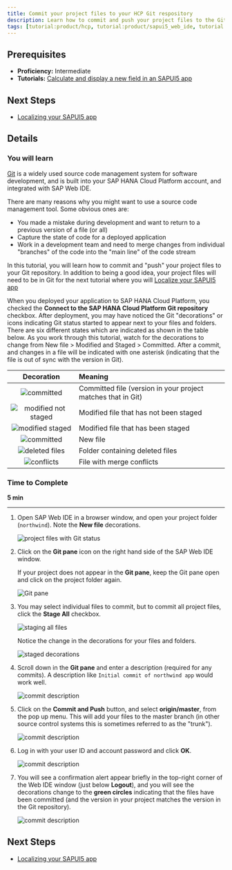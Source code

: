 ```yaml
---
title: Commit your project files to your HCP Git respository
description: Learn how to commit and push your project files to the Git repository built into your HCP account.
tags: [tutorial:product/hcp, tutorial:product/sapui5_web_ide, tutorial:product/mobile, tutorial:product/sap_ui5]
---
```


## Prerequisites
 - **Proficiency:** Intermediate
 - **Tutorials:** [Calculate and display a new field in an SAPUI5 app](http://go.sap.com/developer/tutorials/hcp-webide-calculate-new-field.html)

## Next Steps
 - [Localizing your SAPUI5 app](http://go.sap.com/developer/tutorials/hcp-webide-localizing-app.html)

## Details

### You will learn
[Git](https://try.github.io/levels/1/challenges/1) is a widely used source code management system for software development, and is built into your SAP HANA Cloud Platform account, and integrated with SAP Web IDE.

There are many reasons why you might want to use a source code management tool. Some obvious ones are:

 - You made a mistake during development and want to return to a previous version of a file (or all)
 - Capture the state of code for a deployed application
 - Work in a development team and need to merge changes from individual "branches" of the code into the "main line" of the code stream

In this tutorial, you will learn how to commit and "push" your project files to your Git repository. In addition to being a good idea, your project files will need to be in Git for the next tutorial where you will [Localize your SAPUI5 app](http://go.sap.com/developer/tutorials/hcp-webide-localizing-app.html)

When you deployed your application to SAP HANA Cloud Platform, you checked the **Connect to the SAP HANA Cloud Platform Git repository** checkbox. After deployment, you may have noticed the Git "decorations" or icons indicating Git status started to appear next to your files and folders. There are six different states which are indicated as shown in the table below. As you work through this tutorial, watch for the decorations to change from New file > Modified and Staged > Committed. After a commit, and changes in a file will be indicated with one asterisk (indicating that the file is out of sync with the version in Git).

Decoration                                                   | Meaning
:--------------------------------------------------------:   | :-------------
![committed](https://raw.githubusercontent.com/SAPDocuments/Tutorials/master/tutorials/hcp-webide-commit-git/mob_3_2a_git_committed.png)                     | Committed file (version in your project matches that in Git)
![modified not staged](https://raw.githubusercontent.com/SAPDocuments/Tutorials/master/tutorials/hcp-webide-commit-git/mob_3_2a_git_mod_not_staged.png)      | Modified file that has not been staged
![modified staged](https://raw.githubusercontent.com/SAPDocuments/Tutorials/master/tutorials/hcp-webide-commit-git/mob_3_2a_git_mod_staged.png)              | Modified file that has been staged
![committed](https://raw.githubusercontent.com/SAPDocuments/Tutorials/master/tutorials/hcp-webide-commit-git/mob_3_2a_git_new_file.png)                      | New file
![deleted files](https://raw.githubusercontent.com/SAPDocuments/Tutorials/master/tutorials/hcp-webide-commit-git/mob_3_2a_git_folder_with_deleted_files.png) | Folder containing deleted files
![conflicts](https://raw.githubusercontent.com/SAPDocuments/Tutorials/master/tutorials/hcp-webide-commit-git/mob_3_2a_git_file_merge_conflicts.png)          | File with merge conflicts

 
### Time to Complete
**5 min**

---

1. Open SAP Web IDE in a browser window, and open your project folder (`northwind`). Note the **New file** decorations.

    ![project files with Git status](https://raw.githubusercontent.com/SAPDocuments/Tutorials/master/tutorials/hcp-webide-commit-git/mob_3_2a_1.png)

2. Click on the **Git pane** icon on the right hand side of the SAP Web IDE window.

    If your project does not appear in the **Git pane**, keep the Git pane open and click on the project folder again. 

    ![Git pane](https://raw.githubusercontent.com/SAPDocuments/Tutorials/master/tutorials/hcp-webide-commit-git/mob_3_2a_2.png)

3. You may select individual files to commit, but to commit all project files, click the **Stage All** checkbox.

    ![staging all files](https://raw.githubusercontent.com/SAPDocuments/Tutorials/master/tutorials/hcp-webide-commit-git/mob_3_2a_3.png)
    
    Notice the change in the decorations for your files and folders.
    
    ![staged decorations](https://raw.githubusercontent.com/SAPDocuments/Tutorials/master/tutorials/hcp-webide-commit-git/mob_3_2a_3a.png)

4. Scroll down in the **Git pane** and enter a description (required for any commits). A description like `Initial commit of northwind app` would work well.

    ![commit description](https://raw.githubusercontent.com/SAPDocuments/Tutorials/master/tutorials/hcp-webide-commit-git/mob_3_2a_4.png)

5. Click on the **Commit and Push** button, and select **origin/master**, from the pop up menu. This will add your files to the master branch (in other source control systems this is sometimes referred to as the "trunk").

    ![commit description](https://raw.githubusercontent.com/SAPDocuments/Tutorials/master/tutorials/hcp-webide-commit-git/mob_3_2a_5.png)

6. Log in with your user ID and account password and click **OK**.

    ![commit description](https://raw.githubusercontent.com/SAPDocuments/Tutorials/master/tutorials/hcp-webide-commit-git/mob_3_2a_6.png)

7. You will see a confirmation alert appear briefly in the top-right corner of the Web IDE window (just below **Logout**), and you will see the decorations change to the **green circles** indicating that the files have been committed (and the version in your project matches the version in the Git repository). 

    ![commit description](https://raw.githubusercontent.com/SAPDocuments/Tutorials/master/tutorials/hcp-webide-commit-git/mob_3_2a_7.png)


## Next Steps
 - [Localizing your SAPUI5 app](http://go.sap.com/developer/tutorials/hcp-webide-localizing-app.html)
